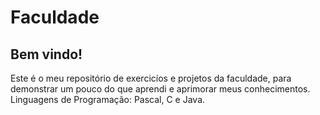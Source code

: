 # Faculdade

## Bem vindo!
Este é o meu repositório de exercicíos e projetos da faculdade, para demonstrar um pouco do que aprendi e aprimorar meus conhecimentos. Linguagens de Programação: Pascal, C e Java.

